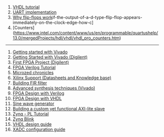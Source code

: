 1. [VHDL tutorial](https://www.seas.upenn.edu/~ese171/vhdl/vhdl_primer.html)
2. [UART implementation](https://www.digikey.com/eewiki/pages/viewpage.action?pageId=59507062)
3. [Why flip-flops work](https://electronics.stackexchange.com/questions/14807)if-the-output-of-a-d-type-flip-flop-appears-immediately-on-the-clock-edge-how-c]
4. [Counters] (https://www.intel.com/content/www/us/en/programmable/quartushelp/13.0/mergedProjects/hdl/vhdl/vhdl_pro_counters.htm)

--------------------------------------------------------------------------------------------------------------------------------------

1. [Getting started with Vivado](https://www.xilinx.com/video/hardware/getting-started-with-the-vivado-ide.html)
2. [Getting Started with Vivado (Digilent)](https://reference.digilentinc.com/vivado/getting_started/start)
3. [First FPGA Project (Digilent)](https://blog.digilentinc.com/creating-and-programming-our-first-fpga-project-part-2-initial-project-creation/)
4. [FPGA Verilog Tutorial](https://numato.com/kb/learning-fpga-verilog-beginners-guide-part-1-introduction/)
5. [Microzed chronicles](http://www.microzedchronicles.com/)
6. [Xilinx Support (Datasheets and Knowledge base)](https://www.xilinx.com/support.html)
7. [Building FIR filter](https://zipcpu.com/dsp/2017/09/15/fastfir.html)
8. [Advanced synthesis techniques (Vivado)](https://www.xilinx.com/publications/prod_mktg/club_vivado/presentation-2015/paris/Xilinx-AdvancedSynthesis.pdf)
9. [FPGA Design with Verilog](https://verilogguide.readthedocs.io/en/latest/)
10. [FPGA Design with VHDL](https://vhdlguide.readthedocs.io/en/latest/index.html)
11. [Sine wave generator](https://www.element14.com/community/groups/fpga-group/blog/2019/09/20/fpga-waves-2-simple-sinewave)
12. [Building a custom yet functional AXI-lite slave](http://zipcpu.com/blog/2019/01/12/demoaxilite.html?_ga=2.15702838.1058788889.1621724864-1267795599.1616417139)
13. [Zynq - PL Tutorial](https://ep.com.pl/kursy/tutoriale/11802-jak-uzywac-ukladow-soc-xilinx-zynq-7000-z-linuksem-proste-przyklady-1)
14. [Zynq Blink](https://www.youtube.com/watch?v=-J7kvz2BwHw&ab_channel=electronutlabs)
15. [VHDL design guide](https://vhdlguide.readthedocs.io/en/latest/index.html)
16. [XADC configuration guide](https://www.unilim.fr/pages_perso/vahid/XADCinBasys3.html)